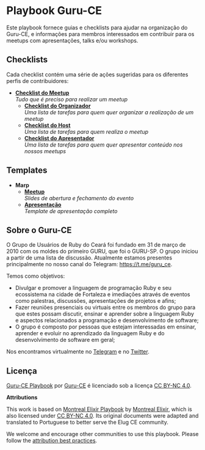 # Playbook Guru-CE

Este playbook fornece guias e checklists para ajudar na organização do Guru-CE, e informações para membros interessados em contribuir para os meetups com apresentações, talks e/ou workshops.

## Checklists

Cada checklist contém uma série de ações sugeridas para os diferentes perfis de contribuidores:

- **[Checklist do Meetup](checklists/meetup.md)**  
  _Tudo que é preciso para realizar um meetup_
  - **[Checklist do Organizador](checklists/organizer.md)**  
    _Uma lista de tarefas para quem quer organizar a realização de um meetup_
  - **[Checklist do Host](checklists/host.md)**  
    _Uma lista de tarefas para quem realiza o meetup_
  - **[Checklist do Apresentador](checklists/presenter.md)**  
    _Uma lista de tarefas para quem quer apresentar conteúdo nos nossos meetups_

## Templates

- **Marp**
  - **[Meetup](templates/meetup.marp.md)**  
     _Slides de abertura e fechamento do evento_
  - **[Apresentação](templates/presentation.marp.md)**  
     _Template de apresentação completo_

## Sobre o Guru-CE

O Grupo de Usuários de Ruby do Ceará foi fundado em 31 de março de 2010 com os moldes do primeiro GURU, que foi o GURU-SP. O grupo iniciou a partir de uma lista de discussão. Atualmente estamos presentes principalmente no nosso canal do Telegram: https://t.me/guru_ce.

Temos como objetivos:
* Divulgar e promover a linguagem de programação Ruby e seu ecossistema na cidade de Fortaleza e imediações através de eventos como palestras, discussões, apresentações de projetos e afins;
* Fazer reuniões presenciais ou virtuais entre os membros do grupo para que estes possam discutir, ensinar e aprender sobre a linguagem Ruby e aspectos relacionados a programação e desenvolvimento de software;
* O grupo é composto por pessoas que estejam interessadas em ensinar, aprender e evoluir no aprendizado da linguagem Ruby e do desenvolvimento de software em geral;

Nos encontramos virtualmente no [Telegram](https://t.me/guru_ce) e no [Twitter](https://twitter.com/guruce).

## Licença

[Guru-CE Playbook](https://github.com/guru-ce/playbook) por [Guru-CE](https://guru-ce.github.io) é licenciado sob a licença [CC BY-NC 4.0](http://creativecommons.org/licenses/by-nc/4.0/).

**Attributions**

This work is based on [Montreal Elixir Playbook](https://github.com/montrealelixir/playbook) by [Montreal Elixir](http://www.montrealelixir.ca), which is also licensed under [CC BY-NC 4.0](http://creativecommons.org/licenses/by-nc/4.0/). Its original documents were adapted and translated to Portuguese to better serve the Elug CE community.

We welcome and encourage other communities to use this playbook. Please follow the [attribution best practices](https://wiki.creativecommons.org/wiki/Best_practices_for_attribution).
